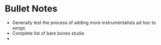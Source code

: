 # Bullet Notes

- Generally test the process of adding more instrumentalists ad hoc to songs
- Complete list of bare bones studio
-